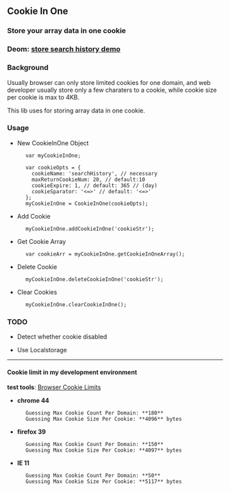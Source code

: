 ## Cookie In One ##

### Store your array data in one cookie ###

### Deom: [store search history demo][Store search history demo]

### Background ###

Usually browser can only store limited cookies for one domain, and web developer usually store only a few charaters to a cookie, while cookie size per cookie is max to 4KB.

This lib uses for storing array data in one cookie.

### Usage ###

* New CookieInOne Object
```
	  var myCookieInOne;

      var cookieOpts = {
	    cookieName: 'searchHistory', // necessary
	    maxReturnCookieNum: 20, // default:10
	    cookieExpire: 1, // default: 365 // (day)
		cookieSparator: '<=>' // default: '<=>'
      };
      myCookieInOne = CookieInOne(cookieOpts);
```
* Add Cookie
```
      myCookieInOne.addCookieInOne('cookieStr');
```
* Get Cookie Array
```
	  var cookieArr = myCookieInOne.getCookieInOneArray();
```
* Delete Cookie
```
      myCookieInOne.deleteCookieInOne('cookieStr');
```
* Clear Cookies
```
      myCookieInOne.clearCookieInOne();
```
### TODO ###

* Detect whether cookie disabled

* Use Localstorage

---
#### Cookie limit in my development environment ####

**test tools**: [Browser Cookie Limits][Browser Cookie Limits]

* **chrome 44**
```
      Guessing Max Cookie Count Per Domain: **180**
      Guessing Max Cookie Size Per Cookie: **4096** bytes
```
* **firefox 39**
```
      Guessing Max Cookie Count Per Domain: **150**
      Guessing Max Cookie Size Per Cookie: **4097** bytes
```
* **IE 11**
```
      Guessing Max Cookie Count Per Domain: **50**
      Guessing Max Cookie Size Per Cookie: **5117** bytes
```

[store search history demo]:http://cntchen.github.io/cookieInOne/test/index.html
[Browser Cookie Limits]:http://browsercookielimits.squawky.net/